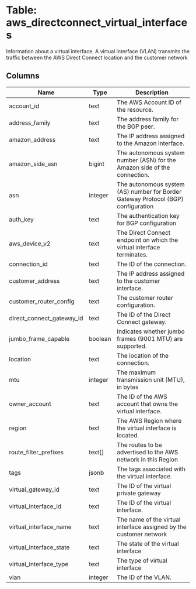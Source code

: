 
# Table: aws_directconnect_virtual_interfaces
Information about a virtual interface. A virtual interface (VLAN) transmits the traffic between the AWS Direct Connect location and the customer network
## Columns
| Name        | Type           | Description  |
| ------------- | ------------- | -----  |
|account_id|text|The AWS Account ID of the resource.|
|address_family|text|The address family for the BGP peer.|
|amazon_address|text|The IP address assigned to the Amazon interface.|
|amazon_side_asn|bigint|The autonomous system number (ASN) for the Amazon side of the connection.|
|asn|integer|The autonomous system (AS) number for Border Gateway Protocol (BGP) configuration|
|auth_key|text|The authentication key for BGP configuration|
|aws_device_v2|text|The Direct Connect endpoint on which the virtual interface terminates.|
|connection_id|text|The ID of the connection.|
|customer_address|text|The IP address assigned to the customer interface.|
|customer_router_config|text|The customer router configuration.|
|direct_connect_gateway_id|text|The ID of the Direct Connect gateway.|
|jumbo_frame_capable|boolean|Indicates whether jumbo frames (9001 MTU) are supported.|
|location|text|The location of the connection.|
|mtu|integer|The maximum transmission unit (MTU), in bytes|
|owner_account|text|The ID of the AWS account that owns the virtual interface.|
|region|text|The AWS Region where the virtual interface is located.|
|route_filter_prefixes|text[]|The routes to be advertised to the AWS network in this Region|
|tags|jsonb|The tags associated with the virtual interface.|
|virtual_gateway_id|text|The ID of the virtual private gateway|
|virtual_interface_id|text|The ID of the virtual interface.|
|virtual_interface_name|text|The name of the virtual interface assigned by the customer network|
|virtual_interface_state|text|The state of the virtual interface|
|virtual_interface_type|text|The type of virtual interface|
|vlan|integer|The ID of the VLAN.|
